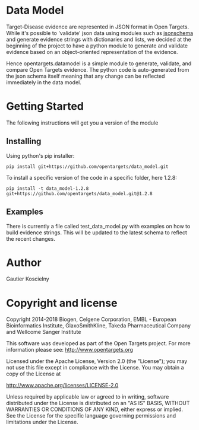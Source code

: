 
# Data Model

Target-Disease evidence are represented in JSON format in Open Targets. While it's possible to 'validate' json data 
using modules such as [jsonschema](https://pypi.org/project/jsonschema/) and generate evidence strings with dictionaries 
and lists, we decided at the beginning of the project to have a python module to generate and validate evidence based on an object-oriented 
representation of the evidence. 

Hence opentargets.datamodel is a simple module to generate, validate, and compare Open Targets evidence. 
The python code is auto-generated from the json schema itself meaning that any change can be reflected immediately in the data model.

# Getting Started

The following instructions will get you a version of the module
## Installing
Using python's pip installer:
```shell
pip install git+https://github.com/opentargets/data_model.git
```
To install a specific version of the code in a specific folder, here 1.2.8:
```shell
pip install -t data_model-1.2.8 git+https://github.com/opentargets/data_model.git@1.2.8
```

## Examples

There is currently a file called test_data_model.py with examples on how to build evidence strings.
This will be updated to the latest schema to reflect the recent changes.

# Author

Gautier Koscielny

# Copyright and license
Copyright 2014-2018 Biogen, Celgene Corporation, EMBL - European Bioinformatics Institute, GlaxoSmithKline, Takeda Pharmaceutical Company and Wellcome Sanger Institute

This software was developed as part of the Open Targets project. For more information please see: http://www.opentargets.org

Licensed under the Apache License, Version 2.0 (the "License");
you may not use this file except in compliance with the License.
You may obtain a copy of the License at

   http://www.apache.org/licenses/LICENSE-2.0

Unless required by applicable law or agreed to in writing, software
distributed under the License is distributed on an "AS IS" BASIS,
WITHOUT WARRANTIES OR CONDITIONS OF ANY KIND, either express or implied.
See the License for the specific language governing permissions and
limitations under the License.
